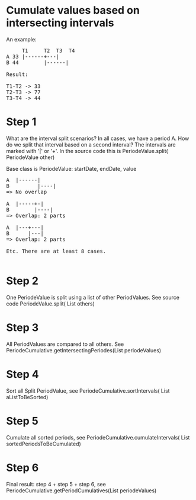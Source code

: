 # Cumulate values based on intersecting intervals

An example: 

<pre>
     T1     T2  T3  T4
A 33 |------+---|
B 44        |------|

Result: 

T1-T2 -> 33
T2-T3 -> 77
T3-T4 -> 44
</pre>

# Step 1

What are the interval split scenarios? In all cases, we have a period A. How do we split that interval based on a second interval? 
The intervals are marked with '|' or '+'. In the source code this is PeriodeValue.split( PeriodeValue other)

Base class is PeriodeValue: startDate, endDate, value

<pre>
A  |------|
B         |----|
=> No overlap

A  |-----+-|
B        |----|
=> Overlap: 2 parts 

A  |---+---|
B      |---|
=> Overlap: 2 parts 

Etc. There are at least 8 cases. 

</pre>

# Step 2

One PeriodeValue is split using a list of other PeriodValues. See source code PeriodeValue.split( List<PeriodeValue> others)

# Step 3

All PeriodValues are compared to all others. See PeriodeCumulative.getIntersectingPeriodes(List<PeriodeValue> periodeValues)

# Step 4 

Sort all Split PeriodValue, see PeriodeCumulative.sortIntervals( List<PeriodeValue> aListToBeSorted)

# Step 5

Cumulate all sorted periods, see PeriodeCumulative.cumulateIntervals( List<PeriodeValue> sortedPeriodsToBeCumulated)

# Step 6

Final result: step 4 + step 5 + step 6, see PeriodeCumulative.getPeriodCumulatives(List<PeriodeValue> periodeValues)